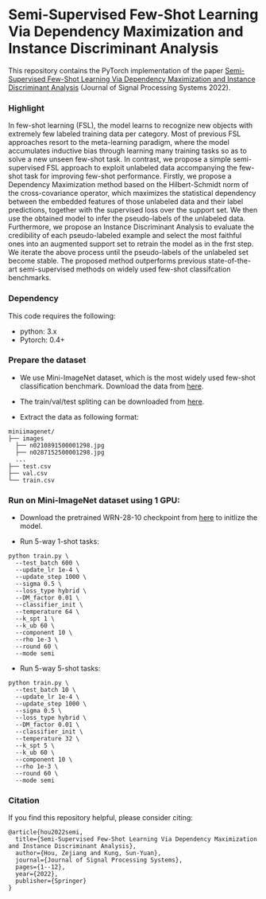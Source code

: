 # Semi-Supervised Few-Shot Learning Via Dependency Maximization and Instance Discriminant Analysis

This repository contains the PyTorch implementation of the paper [Semi-Supervised Few-Shot Learning Via Dependency Maximization and Instance Discriminant Analysis](https://link.springer.com/article/10.1007/s11265-022-01796-x) (Journal of Signal Processing Systems 2022).

### Highlight
In few-shot learning (FSL), the model learns to recognize new objects with extremely few labeled training data per category. Most of previous FSL approaches resort to the meta-learning paradigm, where the model accumulates inductive bias through learning many training tasks so as to solve a new unseen few-shot task. In contrast, we propose
a simple semi-supervised FSL approach to exploit unlabeled data accompanying the few-shot task for improving few-shot performance. Firstly, we propose a Dependency Maximization method based on the Hilbert-Schmidt norm of the cross-covariance operator, which maximizes the statistical dependency between the embedded features of those unlabeled data and their label predictions, together with the supervised loss over the support set. We then use the obtained model to infer the pseudo-labels of the unlabeled data. Furthermore, we propose an Instance Discriminant Analysis to evaluate the credibility of each pseudo-labeled example and select the most faithful ones into an augmented support set to retrain the model as in the frst step. We iterate the above process until the pseudo-labels of the unlabeled set become stable. The proposed method outperforms previous state-of-the-art semi-supervised methods on widely used few-shot classifcation benchmarks.

### Dependency

This code requires the following:
* python: 3.x
* Pytorch: 0.4+

### Prepare the dataset

* We use Mini-ImageNet dataset, which is the most widely used few-shot classification benchmark. Download the data from [here](http://image-net.org/download-images).

* The train/val/test spliting can be downloaded from [here]().

* Extract the data as following format:

```Shell
miniimagenet/
├── images
  ├── n0210891500001298.jpg  
  ├── n0287152500001298.jpg 
  ...
├── test.csv
├── val.csv
└── train.csv
```

### Run on Mini-ImageNet dataset using 1 GPU:

* Download the pretrained WRN-28-10 checkpoint from [here](https://drive.google.com/file/d/1_o38Qvz2bDWCm3CWqd7SzWHt_QuFJZ7R/view?usp=sharing) to initlize the model.

* Run 5-way 1-shot tasks:

```Shell
python train.py \
  --test_batch 600 \
  --update_lr 1e-4 \
  --update_step 1000 \
  --sigma 0.5 \
  --loss_type hybrid \
  --DM_factor 0.01 \
  --classifier_init \
  --temperature 64 \
  --k_spt 1 \
  --k_ub 60 \
  --component 10 \
  --rho 1e-3 \
  --round 60 \
  --mode semi
```

* Run 5-way 5-shot tasks:

```Shell
python train.py \
  --test_batch 10 \
  --update_lr 1e-4 \
  --update_step 1000 \
  --sigma 0.5 \
  --loss_type hybrid \
  --DM_factor 0.01 \
  --classifier_init \
  --temperature 32 \
  --k_spt 5 \
  --k_ub 60 \
  --component 10 \
  --rho 1e-3 \
  --round 60 \
  --mode semi
```

### Citation
If you find this repository helpful, please consider citing:
```Shell
@article{hou2022semi,
  title={Semi-Supervised Few-Shot Learning Via Dependency Maximization and Instance Discriminant Analysis},
  author={Hou, Zejiang and Kung, Sun-Yuan},
  journal={Journal of Signal Processing Systems},
  pages={1--12},
  year={2022},
  publisher={Springer}
}
```


